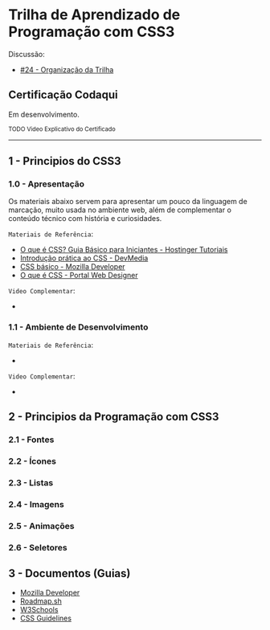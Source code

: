 # Trilha de Aprendizado de Programação com CSS3

Discussão:

- [#24 - Organização da Trilha](https://github.com/codaqui/institucional/issues/24)

## Certificação Codaqui

Em desenvolvimento.

<small> TODO Video Explicativo do Certificado </small>

---

## 1 - Principios do CSS3

### 1.0 - Apresentação

Os materiais abaixo servem para apresentar um pouco da linguagem de marcação, muito usada no ambiente web, além de complementar o conteúdo técnico com história e curiosidades.

`Materiais de Referência`:

- [O que é CSS? Guia Básico para Iniciantes - Hostinger Tutoriais](https://www.hostinger.com.br/tutoriais/o-que-e-css-guia-basico-de-css)
- [Introdução prática ao CSS - DevMedia](https://www.devmedia.com.br/introducao-pratica-ao-css/40682)
- [CSS básico - Mozilla Developer](https://developer.mozilla.org/pt-BR/docs/Learn/Getting_started_with_the_web/CSS_basics)
- [O que é CSS - Portal Web Designer](https://portalwebdesigner.com/programacao/css/)

`Video Complementar`:

-

### 1.1 - Ambiente de Desenvolvimento

`Materiais de Referência`:

-

`Video Complementar`:

-

## 2 - Principios da Programação com CSS3

### 2.1 - Fontes

### 2.2 - Ícones

### 2.3 - Listas

### 2.4 - Imagens

### 2.5 - Animações

### 2.6 - Seletores

## 3 - Documentos (Guias)

- [Mozilla Developer](https://developer.mozilla.org/en-US/docs/Web/CSS)
- [Roadmap.sh](https://roadmap.sh/frontend)
- [W3Schools](https://www.w3schools.com/css/)
- [CSS Guidelines](https://cssguidelin.es/)

